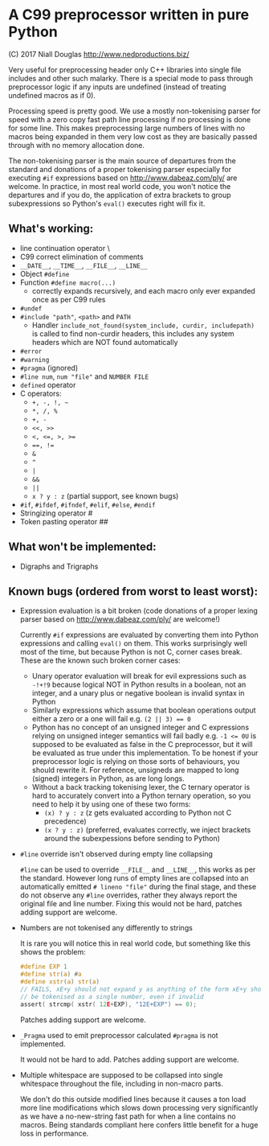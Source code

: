 # A C99 preprocessor written in pure Python

(C) 2017 Niall Douglas http://www.nedproductions.biz/

Very useful for preprocessing header only C++ libraries into single file includes
and other such malarky. There is a special mode to pass through preprocessor logic if any
inputs are undefined (instead of treating undefined macros as if 0).

Processing speed is pretty good. We use a mostly non-tokenising parser for speed with a
zero copy fast path line processing if no processing is done for some line. This
makes preprocessing large numbers of lines with no macros being expanded in them
very low cost as they are basically passed through with no memory allocation done.

The non-tokenising parser is the main source of departures from the standard and
donations of a proper tokenising parser especially for executing `#if` expressions based on
http://www.dabeaz.com/ply/ are welcome. In practice, in most real world code, you
won't notice the departures and if you do, the application of extra brackets to
group subexpressions so Python's `eval()` executes right will fix it.

## What's working:
- line continuation operator \
- C99 correct elimination of comments
- `__DATE__`, `__TIME__`, `__FILE__`, `__LINE__`
- Object `#define`
- Function `#define macro(...)`
  - correctly expands recursively, and each macro only ever expanded once
    as per C99 rules
- `#undef`
- `#include "path"`, `<path>` and `PATH`
  - Handler `include_not_found(system_include, curdir, includepath)`
    is called to find non-curdir headers, this includes any system headers
    which are NOT found automatically
- `#error`
- `#warning`
- `#pragma` (ignored)
- `#line num`, `num "file"` and `NUMBER FILE`
- `defined` operator
- C operators:
  - `+, -, !, ~`
  - `*, /, %`
  - `+, -`
  - `<<, >>`
  - `<, <=, >, >=`
  - `==, !=`
  - `&`
  - `^`
  - `|`
  - `&&`
  - `||`
  - `x ? y : z` (partial support, see known bugs)
- `#if`, `#ifdef`, `#ifndef`, `#elif`, `#else`, `#endif`
- Stringizing operator #
- Token pasting operator ##

## What won't be implemented:
- Digraphs and Trigraphs

## Known bugs (ordered from worst to least worst):
- Expression evaluation is a bit broken (code donations of a proper lexing
  parser based on http://www.dabeaz.com/ply/ are welcome!)

  Currently `#if` expressions are evaluated by converting them into Python
  expressions and calling `eval()` on them. This works surprisingly well
  most of the time, but because Python is not C, corner cases break.
  These are the known such broken corner cases:
  - Unary operator evaluation will break for evil expressions such as `-!+!9`
  because logical NOT in Python results in a boolean, not an integer, and
  a unary plus or negative boolean is invalid syntax in Python
  - Similarly expressions which assume that boolean operations output either
  a zero or a one will fail e.g. `(2 || 3) == 0`
  - Python has no concept of an unsigned integer and C expressions relying
  on unsigned integer semantics will fail badly e.g. `-1 <= 0U`
  is supposed to be evaluated as false in the C preprocessor, but it will be
  evaluated as true under this implementation. To be honest
  if your preprocessor logic is relying on those sorts of behaviours, you should rewrite it.
  For reference, unsigneds are mapped to long (signed) integers in Python, as are long longs.
  - Without a back tracking tokenising lexer, the C ternary operator is hard to accurately
  convert into a Python ternary operation, so you need to help it by using one
  of these two forms:
    - `(x) ? y : z` (z gets evaluated according to Python not C precedence)
    - `(x ? y : z)` (preferred, evaluates correctly, we inject brackets
    around the subexpessions before sending to Python)

- `#line` override isn't observed during empty line collapsing

  `#line` can be used to override `__FILE__` and `__LINE__`, this works as per the
  standard. However long runs of empty lines are collapsed into an automatically
  emitted `# lineno "file"` during the final stage, and these do not observe any
  `#line` overrides, rather they always report the original file and line number.
  Fixing this would not be hard, patches adding support are welcome.

- Numbers are not tokenised any differently to strings

  It is rare you will notice this in real world code, but something like
  this shows the problem:
  ```c
  #define EXP 1
  #define str(a) #a
  #define xstr(a) str(a)
  // FAILS, xE+y should not expand y as anything of the form xE+y should
  // be tokenised as a single number, even if invalid
  assert( strcmp( xstr( 12E+EXP), "12E+EXP") == 0);
  ```
  Patches adding support are welcome.

- `_Pragma` used to emit preprocessor calculated `#pragma` is not implemented.

  It would not be hard to add. Patches adding support are welcome.

- Multiple whitespace are supposed to be collapsed into single whitespace
  throughout the file, including in non-macro parts.

  We don't do this outside modified lines because it causes a ton load more line modifications
  which slows down processing very significantly as we have a no-new-string
  fast path for when a line contains no macros. Being standards compliant
  here confers little benefit for a huge loss in performance.

